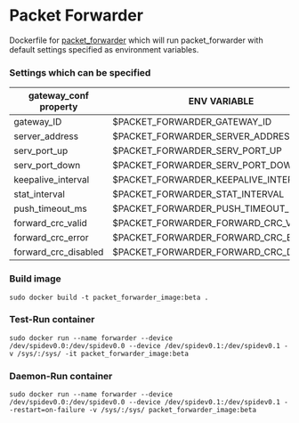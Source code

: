 # Packet Forwarder
Dockerfile for [packet_forwarder](https://github.com/Lora-net/packet_forwarder) which will run packet_forwarder with default settings specified as environment variables.

### Settings which can be specified
| gateway_conf property | ENV VARIABLE |
| ---------------------- | ------------ |
| gateway_ID | $PACKET_FORWARDER_GATEWAY_ID |
| server_address | $PACKET_FORWARDER_SERVER_ADDRESS |
| serv_port_up | $PACKET_FORWARDER_SERV_PORT_UP |
| serv_port_down | $PACKET_FORWARDER_SERV_PORT_DOWN |
| keepalive_interval | $PACKET_FORWARDER_KEEPALIVE_INTERVAL |
| stat_interval | $PACKET_FORWARDER_STAT_INTERVAL |
| push_timeout_ms | $PACKET_FORWARDER_PUSH_TIMEOUT_MS |
| forward_crc_valid | $PACKET_FORWARDER_FORWARD_CRC_VALID |
| forward_crc_error | $PACKET_FORWARDER_FORWARD_CRC_ERROR |
| forward_crc_disabled | $PACKET_FORWARDER_FORWARD_CRC_DISABLED |



### Build image

`sudo docker build -t packet_forwarder_image:beta .`
### Test-Run container

`sudo docker run --name forwarder --device /dev/spidev0.0:/dev/spidev0.0 --device /dev/spidev0.1:/dev/spidev0.1 -v /sys/:/sys/ -it packet_forwarder_image:beta`
### Daemon-Run container

`sudo docker run --name forwarder --device /dev/spidev0.0:/dev/spidev0.0 --device /dev/spidev0.1:/dev/spidev0.1 --restart=on-failure -v /sys/:/sys/ packet_forwarder_image:beta`

